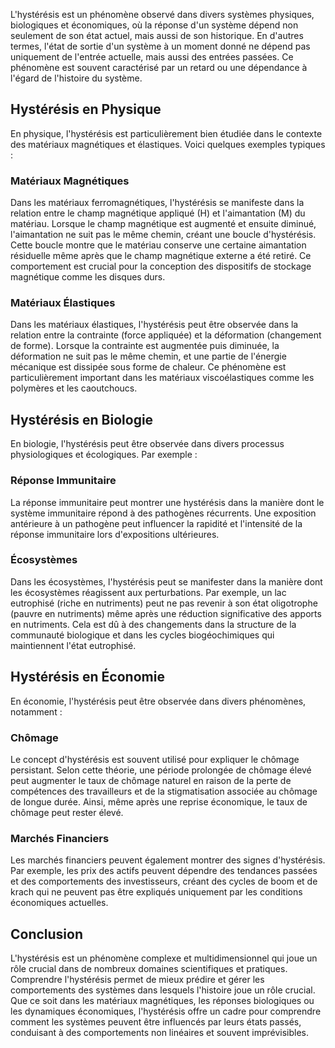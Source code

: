 L'hystérésis est un phénomène observé dans divers systèmes physiques, biologiques et économiques, où la réponse d'un système dépend non seulement de son état actuel, mais aussi de son historique. En d'autres termes, l'état de sortie d'un système à un moment donné ne dépend pas uniquement de l'entrée actuelle, mais aussi des entrées passées. Ce phénomène est souvent caractérisé par un retard ou une dépendance à l'égard de l'histoire du système.

## Hystérésis en Physique

En physique, l'hystérésis est particulièrement bien étudiée dans le contexte des matériaux magnétiques et élastiques. Voici quelques exemples typiques :

### Matériaux Magnétiques

Dans les matériaux ferromagnétiques, l'hystérésis se manifeste dans la relation entre le champ magnétique appliqué (H) et l'aimantation (M) du matériau. Lorsque le champ magnétique est augmenté et ensuite diminué, l'aimantation ne suit pas le même chemin, créant une boucle d'hystérésis. Cette boucle montre que le matériau conserve une certaine aimantation résiduelle même après que le champ magnétique externe a été retiré. Ce comportement est crucial pour la conception des dispositifs de stockage magnétique comme les disques durs.

### Matériaux Élastiques

Dans les matériaux élastiques, l'hystérésis peut être observée dans la relation entre la contrainte (force appliquée) et la déformation (changement de forme). Lorsque la contrainte est augmentée puis diminuée, la déformation ne suit pas le même chemin, et une partie de l'énergie mécanique est dissipée sous forme de chaleur. Ce phénomène est particulièrement important dans les matériaux viscoélastiques comme les polymères et les caoutchoucs.

## Hystérésis en Biologie

En biologie, l'hystérésis peut être observée dans divers processus physiologiques et écologiques. Par exemple :

### Réponse Immunitaire

La réponse immunitaire peut montrer une hystérésis dans la manière dont le système immunitaire répond à des pathogènes récurrents. Une exposition antérieure à un pathogène peut influencer la rapidité et l'intensité de la réponse immunitaire lors d'expositions ultérieures.

### Écosystèmes

Dans les écosystèmes, l'hystérésis peut se manifester dans la manière dont les écosystèmes réagissent aux perturbations. Par exemple, un lac eutrophisé (riche en nutriments) peut ne pas revenir à son état oligotrophe (pauvre en nutriments) même après une réduction significative des apports en nutriments. Cela est dû à des changements dans la structure de la communauté biologique et dans les cycles biogéochimiques qui maintiennent l'état eutrophisé.

## Hystérésis en Économie

En économie, l'hystérésis peut être observée dans divers phénomènes, notamment :

### Chômage

Le concept d'hystérésis est souvent utilisé pour expliquer le chômage persistant. Selon cette théorie, une période prolongée de chômage élevé peut augmenter le taux de chômage naturel en raison de la perte de compétences des travailleurs et de la stigmatisation associée au chômage de longue durée. Ainsi, même après une reprise économique, le taux de chômage peut rester élevé.

### Marchés Financiers

Les marchés financiers peuvent également montrer des signes d'hystérésis. Par exemple, les prix des actifs peuvent dépendre des tendances passées et des comportements des investisseurs, créant des cycles de boom et de krach qui ne peuvent pas être expliqués uniquement par les conditions économiques actuelles.

## Conclusion

L'hystérésis est un phénomène complexe et multidimensionnel qui joue un rôle crucial dans de nombreux domaines scientifiques et pratiques. Comprendre l'hystérésis permet de mieux prédire et gérer les comportements des systèmes dans lesquels l'histoire joue un rôle crucial. Que ce soit dans les matériaux magnétiques, les réponses biologiques ou les dynamiques économiques, l'hystérésis offre un cadre pour comprendre comment les systèmes peuvent être influencés par leurs états passés, conduisant à des comportements non linéaires et souvent imprévisibles.